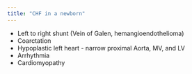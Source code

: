 ```yaml
---
title: "CHF in a newborn"
---
```

- Left to right shunt (Vein of Galen, hemangioendothelioma)
- Coarctation 
- Hypoplastic left heart - narrow proximal Aorta, MV, and LV
- Arrhythmia 
- Cardiomyopathy

